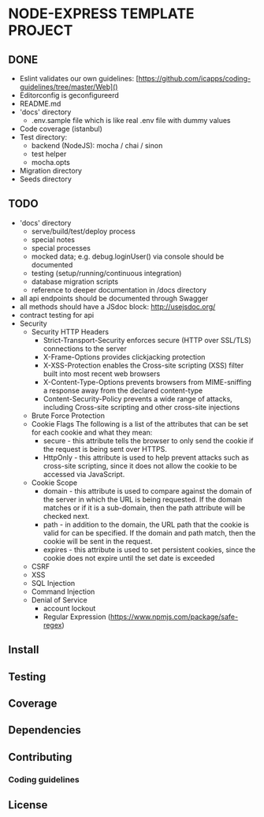 # NODE-EXPRESS TEMPLATE PROJECT

## DONE

* Eslint validates our own guidelines: [https://github.com/icapps/coding-guidelines/tree/master/Web]()
* Editorconfig is geconfigureerd
* README.md
* 'docs' directory
  * .env.sample file which is like real .env file with dummy values
* Code coverage (istanbul)
* Test directory:
  * backend (NodeJS): mocha / chai / sinon
  * test helper
  * mocha.opts
* Migration directory
* Seeds directory

## TODO
* 'docs' directory
  * serve/build/test/deploy process
  * special notes
  * special processes
  * mocked data; e.g. debug.loginUser() via console should be documented
  * testing (setup/running/continuous integration)
  * database migration scripts
  * reference to deeper documentation in /docs directory
* all api endpoints should be documented through Swagger
* all methods should have a JSdoc block: http://usejsdoc.org/
* contract testing for api
* Security
  * Security HTTP Headers
    * Strict-Transport-Security enforces secure (HTTP over SSL/TLS) connections to the server
    * X-Frame-Options provides clickjacking protection
    * X-XSS-Protection enables the Cross-site scripting (XSS) filter built into most recent web browsers
    * X-Content-Type-Options prevents browsers from MIME-sniffing a response away from the declared content-type
    * Content-Security-Policy prevents a wide range of attacks, including Cross-site scripting and other cross-site injections
  * Brute Force Protection
  * Cookie Flags The following is a list of the attributes that can be set for each cookie and what they mean:
    * secure - this attribute tells the browser to only send the cookie if the request is being sent over HTTPS.
    * HttpOnly - this attribute is used to help prevent attacks such as cross-site scripting, since it does not allow the cookie to be accessed via JavaScript.
  * Cookie Scope
    * domain - this attribute is used to compare against the domain of the server in which the URL is being requested. If the domain matches or if it is a sub-domain, then the path attribute will be checked next.
    * path - in addition to the domain, the URL path that the cookie is valid for can be specified. If the domain and path match, then the cookie will be sent in the request.
    * expires - this attribute is used to set persistent cookies, since the cookie does not expire until the set date is exceeded
  * CSRF
  * XSS
  * SQL Injection
  * Command Injection
  * Denial of Service
    * account lockout
    * Regular Expression (https://www.npmjs.com/package/safe-regex)

## Install

## Testing

## Coverage

## Dependencies

## Contributing

### Coding guidelines

## License


